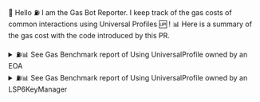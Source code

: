 
👋 Hello
⛽ I am the Gas Bot Reporter. I keep track of the gas costs of common interactions using Universal Profiles 🆙 !
📊 Here is a summary of the gas cost with the code introduced by this PR.

<details>
<summary>⛽📊 See Gas Benchmark report of Using UniversalProfile owned by an EOA</summary>

### 🔀 `execute` scenarios

| `execute` scenarios - 👑 UP Owner                 | ⛽ Gas Usage |
| :------------------------------------------------ | :---------: |
| Transfer 1 LYX to an EOA without data             |    37570    |
| Transfer 1 LYX to a UP without data               |    36672    |
| Transfer 1 LYX to an EOA with 256 bytes of data   |    42231    |
| Transfer 1 LYX to a UP with 256 bytes of data     |    44795    |
| Transfer 0.1 LYX to 3x EOA without data           |    70967    |
| Transfer 0.1 LYX to 3x UP without data            |    75785    |
| Transfer 0.1 LYX to 3x EOA with 256 bytes of data |    84955    |
| Transfer 0.1 LYX to 3x EOA with 256 bytes of data |   100111    |

### 🗄️ `setData` scenarios

| `setData` scenarios - 👑 UP Owner                                      | ⛽ Gas Usage |
| :--------------------------------------------------------------------- | :---------: |
| Set a 20 bytes long value                                              |    49984    |
| Set a 60 bytes long value                                              |    95318    |
| Set a 160 bytes long value                                             |   164480    |
| Set a 300 bytes long value                                             |   279681    |
| Set a 600 bytes long value                                             |   484153    |
| Change the value of a data key already set                             |    32884    |
| Remove the value of a data key already set                             |    27348    |
| Set 2 data keys of 20 bytes long value                                 |    78478    |
| Set 2 data keys of 100 bytes long value                                |   260642    |
| Set 3 data keys of 20 bytes long value                                 |   105220    |
| Change the value of three data keys already set of 20 bytes long value |    45520    |
| Remove the value of three data keys already set                        |    41380    |

### 🗄️ `Tokens` scenarios

| `Tokens` scenarios - 👑 UP Owner                                | ⛽ Gas Usage |
| :-------------------------------------------------------------- | :---------: |
| Minting a LSP7Token to a UP (No Delegate) from an EOA           |    91375    |
| Minting a LSP7Token to an EOA from an EOA                       |    59232    |
| Transferring an LSP7Token from a UP to another UP (No Delegate) |    98976    |
| Minting a LSP8Token to a UP (No Delegate) from an EOA           |   158331    |
| Minting a LSP8Token to an EOA from an EOA                       |   126188    |
| Transferring an LSP8Token from a UP to another UP (No Delegate) |   147520    |



## 📝 Notes

- The `execute` and `setData` scenarios are executed on a fresh UniversalProfile smart contract, deployed as standard contracts (not as proxy behind a base contract implementation).


</details>


<details>
<summary>⛽📊 See Gas Benchmark report of Using UniversalProfile owned by an LSP6KeyManager</summary>

This document contains the gas usage for common interactions and scenarios when using UniversalProfile smart contracts.

### 🔀 `execute` scenarios

#### 👑 unrestricted controller

| `execute` scenarios - 👑 main controller   | ⛽ Gas Usage |
| :----------------------------------------- | :---------: |
| transfer LYX to an EOA                     |    60594    |
| transfer LYX to a UP                       |    62196    |
| transfer tokens (LSP7) to an EOA (no data) |   107459    |
| transfer tokens (LSP7) to a UP (no data)   |   243524    |
| transfer a NFT (LSP8) to a EOA (no data)   |   171303    |
| transfer a NFT (LSP8) to a UP (no data)    |   290721    |

#### 🛃 restricted controller

| `execute` scenarios - 🛃 restricted controller                                                                                  | ⛽ Gas Usage |
| :------------------------------------------------------------------------------------------------------------------------------ | :---------: |
| transfer some LYXes to an EOA - restricted to 1 x allowed address only (TRANSFERVALUE + 1x AllowedCalls)                        |    72833    |
| transfers some tokens (LSP7) to an EOA - restricted to LSP7 + 2x allowed contracts only (CALL + 2x AllowedCalls) (no data)      |   123268    |
| transfers some tokens (LSP7) to an other UP - restricted to LSP7 + 2x allowed contracts only (CALL + 2x AllowedCalls) (no data) |   259333    |
| transfers a NFT (LSP8) to an EOA - restricted to LSP8 + 2x allowed contracts only (CALL + 2x AllowedCalls) (no data)            |   187100    |
| transfers a NFT (LSP8) to an other UP - restricted to LSP8 + 2x allowed contracts only (CALL + 2x AllowedCalls) (no data)       |   306518    |

### 🗄️ `setData` scenarios

#### 👑 unrestricted controller

| `setData` scenarios - 👑 main controller                                                                                                  | ⛽ Gas Usage |
| :---------------------------------------------------------------------------------------------------------------------------------------- | :---------: |
| updates profile details (LSP3Profile metadata)                                                                                            |   136958    |
| give permissions to a controller (AddressPermissions[] + AddressPermissions[index] + AddressPermissions:Permissions:<controller-address>) |   133032    |
| restrict a controller to some specific ERC725Y Data Keys                                                                                  |   139305    |
| restrict a controller to interact only with 3x specific addresses                                                                         |   162009    |
| remove a controller (its permissions + its address from the AddressPermissions[] array)                                                   |    67990    |
| write 5x LSP12 Issued Assets                                                                                                              |   233454    |

#### 🛃 restricted controller

| `setData` scenarios - 🛃 restricted controller                                                                                                               | ⛽ Gas Usage |
| :----------------------------------------------------------------------------------------------------------------------------------------------------------- | :---------: |
| `setData(bytes32,bytes)` -> updates 1x data key                                                                                                              |   102687    |
| `setData(bytes32[],bytes[])` -> updates 3x data keys (first x3)                                                                                              |   161587    |
| `setData(bytes32[],bytes[])` -> updates 3x data keys (middle x3)                                                                                             |   145630    |
| `setData(bytes32[],bytes[])` -> updates 3x data keys (last x3)                                                                                               |   170815    |
| `setData(bytes32[],bytes[])` -> updates 2x data keys + add 3x new controllers (including setting the array length + indexes under AddressPermissions[index]) |   250159    |


## 📝 Notes

- The `execute` and `setData` scenarios are executed on a fresh UniversalProfile and LSP6KeyManager smart contracts, deployed as standard contracts (not as proxy behind a base contract implementation).


</details>
